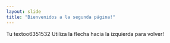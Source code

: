 ```yaml
---
layout: slide
title: "Bienvenidos a la segunda página!"
---
```

Tu textoo6351532
Utiliza la flecha hacia la izquierda para volver!
